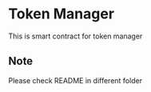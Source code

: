 # Token Manager
This is smart contract for token manager

## Note
Please check README in different folder
